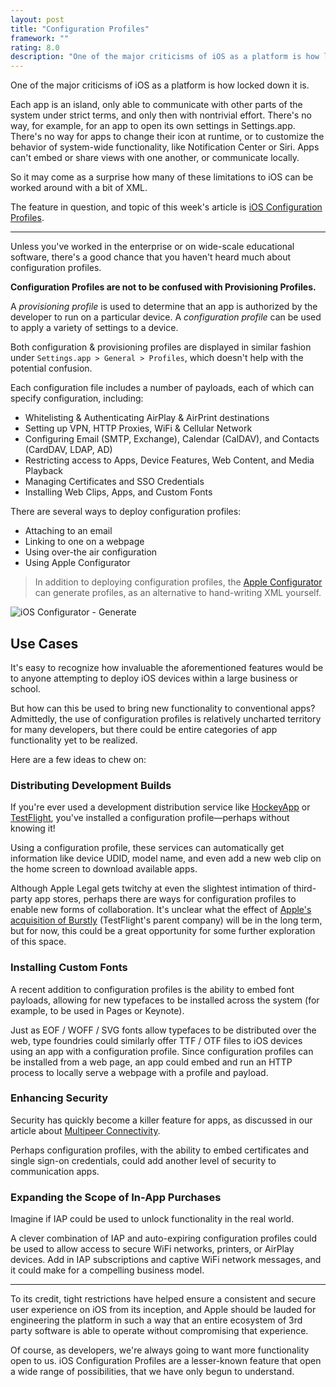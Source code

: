 ```yaml
---
layout: post
title: "Configuration Profiles"
framework: ""
rating: 8.0
description: "One of the major criticisms of iOS as a platform is how locked down it is. iOS Configuration Profiles offer an interesting mechanism to work around these restrictions."
---
```


One of the major criticisms of iOS as a platform is how locked down it is.

Each app is an island, only able to communicate with other parts of the system under strict terms, and only then with nontrivial effort. There's no way, for example, for an app to open its own settings in Settings.app. There's no way for apps to change their icon at runtime, or to customize the behavior of system-wide functionality, like Notification Center or Siri. Apps can't embed or share views with one another, or communicate locally.

So it may come as a surprise how many of these limitations to iOS can be worked around with a bit of XML.

The feature in question, and topic of this week's article is [iOS Configuration Profiles](https://developer.apple.com/library/ios/featuredarticles/iPhoneConfigurationProfileRef/Introduction/Introduction.html).

***

Unless you've worked in the enterprise or on wide-scale educational software, there's a good chance that you haven't heard much about configuration profiles.

__Configuration Profiles are not to be confused with Provisioning Profiles.__

A _provisioning profile_ is used to determine that an app is authorized by the developer to run on a particular device. A _configuration profile_ can be used to apply a variety of settings to a device.

Both configuration & provisioning profiles are displayed in similar fashion under `Settings.app > General > Profiles`, which doesn't help with the potential confusion.

Each configuration file includes a number of payloads, each of which can specify configuration, including:

- Whitelisting & Authenticating AirPlay & AirPrint destinations
- Setting up VPN, HTTP Proxies, WiFi & Cellular Network
- Configuring Email (SMTP, Exchange), Calendar (CalDAV), and Contacts (CardDAV, LDAP, AD)
- Restricting access to Apps, Device Features, Web Content, and Media Playback
- Managing Certificates and SSO Credentials
- Installing Web Clips, Apps, and Custom Fonts

There are several ways to deploy configuration profiles:

- Attaching to an email
- Linking to one on a webpage
- Using over-the air configuration
- Using Apple Configurator

> In addition to deploying configuration profiles, the [Apple Configurator](https://itunes.apple.com/us/app/apple-configurator/id434433123?mt=12) can generate profiles, as an alternative to hand-writing XML yourself.

![iOS Configurator - Generate](http://nshipster.s3.amazonaws.com/ios-configurator-generate.png)

## Use Cases

It's easy to recognize how invaluable the aforementioned features would be to anyone attempting to deploy iOS devices within a large business or school.

But how can this be used to bring new functionality to conventional apps? Admittedly, the use of configuration profiles is relatively uncharted territory for many developers, but there could be entire categories of app functionality yet to be realized.

Here are a few ideas to chew on:

### Distributing Development Builds

If you're ever used a development distribution service like [HockeyApp](http://hockeyapp.net) or [TestFlight](testflightapp.com), you've installed a configuration profile—perhaps without knowing it!

Using a configuration profile, these services can automatically get information like device UDID, model name, and even add a new web clip on the home screen to download available apps.

Although Apple Legal gets twitchy at even the slightest intimation of third-party app stores, perhaps there are ways for configuration profiles to enable new forms of collaboration. It's unclear what the effect of [Apple's acquisition of Burstly](http://www.theverge.com/apps/2014/2/21/5434060/apple-buys-maker-of-the-ios-testing-platform-testflight) (TestFlight's parent company) will be in the long term, but for now, this could be a great opportunity for some further exploration of this space.

### Installing Custom Fonts

A recent addition to configuration profiles is the ability to embed font payloads, allowing for new typefaces to be installed across the system (for example, to be used in Pages or Keynote).

Just as EOF / WOFF / SVG fonts allow typefaces to be distributed over the web, type foundries could similarly offer TTF / OTF files to iOS devices using an app with a configuration profile. Since configuration profiles can be installed from a web page, an app could embed and run an HTTP process to locally serve a webpage with a profile and payload.

### Enhancing Security

Security has quickly become a killer feature for apps, as discussed in our article about [Multipeer Connectivity](http://nshipster.com/multipeer-connectivity/).

Perhaps configuration profiles, with the ability to embed certificates and single sign-on credentials, could add another level of security to communication apps.

### Expanding the Scope of In-App Purchases

Imagine if IAP could be used to unlock functionality in the real world.

A clever combination of IAP and auto-expiring configuration profiles could be used to allow access to secure WiFi networks, printers, or AirPlay devices. Add in IAP subscriptions and captive WiFi network messages, and it could make for a compelling business model.

* * *

To its credit, tight restrictions have helped ensure a consistent and secure user experience on iOS from its inception, and Apple should be lauded for engineering the platform in such a way that an entire ecosystem of 3rd party software is able to operate without compromising that experience.

Of course, as developers, we're always going to want more functionality open to us.  iOS Configuration Profiles are a lesser-known feature that open a wide range of possibilities, that we have only begun to understand.
